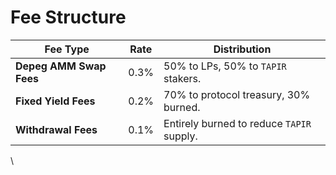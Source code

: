 # Fee Structure

| Fee Type                | Rate | Distribution                              |
| ----------------------- | ---- | ----------------------------------------- |
| **Depeg AMM Swap Fees** | 0.3% | 50% to LPs, 50% to `TAPIR` stakers.       |
| **Fixed Yield Fees**    | 0.2% | 70% to protocol treasury, 30% burned.     |
| **Withdrawal Fees**     | 0.1% | Entirely burned to reduce `TAPIR` supply. |

\
